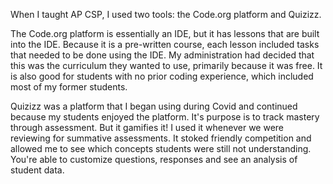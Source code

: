 When I taught AP CSP, I used two tools: the Code.org platform and Quizizz.

The Code.org platform is essentially an IDE, but it has lessons that are built into the IDE. Because it is a pre-written course, each lesson included tasks that needed to be done using the IDE. My administration had decided that this was the curriculum they wanted to use, primarily because it was free. It is also good for students with no prior coding experience, which included most of my former students.

Quizizz was a platform that I began using during Covid and continued because my students enjoyed the platform. It's purpose is to track mastery through assessment. But it gamifies it! I used it whenever we were reviewing for summative assessments. It stoked friendly competition and allowed me to see which concepts students were still not understanding. You're able to customize questions, responses and see an analysis of student data. 